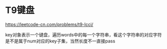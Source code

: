 # T9键盘

https://leetcode-cn.com/problems/t9-lcci/


key对象表示一个键盘，遍历words中的每一个字符串，看这个字符串的对应字符是不是属于num对应的key子集，当然长度不一直接pass